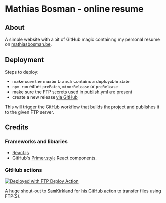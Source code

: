 # Mathias Bosman - online resume

## About

A simple website with a bit of GitHub magic containing my personal resume
on [mathiasbosman.be][link_mathiasbosman_be].

## Deployment

Steps to deploy:

- make sure the master branch contains a deployable state
- `npm run` either `prePatch`, `minorRelease` or `preRelease`
- make sure the FTP secrets used in [publish.yml](.github/workflows/publish.yml) are present
- create a new release [via GitHub][link_github_new_release]

This will trigger the GitHub workflow that builds the project and publishes it to the given FTP
server.

## Credits

### Frameworks and libraries

- [React.js][link_react_js]
- GitHub's [Primer.style][link_primer_style] React components.

### GitHub actions
[<img alt="Deployed with FTP Deploy Action" src="https://img.shields.io/badge/Deployed With-FTP DEPLOY ACTION-%3CCOLOR%3E?style=for-the-badge&color=0077b6">](https://github.com/SamKirkland/FTP-Deploy-Action)

A huge shout-out to [SamKirkland][link_sam_kirkland] for [his GitHub action][link_github_action] to
transfer files using FTP(S).


[link_mathiasbosman_be]:http://mathiasbosman.be
[link_react_js]:https://reactjs.org/
[link_primer_style]:https://primer.style/
[link_sam_kirkland]:https://github.com/SamKirkland
[link_github_action]:hhttps://github.com/SamKirkland/FTP-Deploy-Action
[link_github_new_release]:https://github.com/mathiasbosman/mathiasbosman.github.io/releases/new